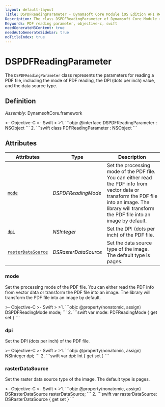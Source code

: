 ```yaml
---
layout: default-layout
Title: DSPDFReadingParameter - Dynamsoft Core Module iOS Edition API Reference
Description: The class DSPDFReadingParameter of Dynamsoft Core Module represents the parameters for reading a PDF file, including the mode of PDF reading, the DPI (dots per inch) value, and the data source type.
Keywords: PDF reading parameter, objective-c, swift
needGenerateH3Content: true
needAutoGenerateSidebar: true
noTitleIndex: true
---
```


# DSPDFReadingParameter

The `DSPDFReadingParameter` class represents the parameters for reading a PDF file, including the mode of PDF reading, the DPI (dots per inch) value, and the data source type.

## Definition

*Assembly:* DynamsoftCore.framework

<div class="sample-code-prefix"></div>
>- Objective-C
>- Swift
>
>1. 
```objc
@interface DSPDFReadingParameter : NSObject
```
2. 
```swift
class PDFReadingParameter : NSObject
```

## Attributes

| Attributes | Type | Description |
| ---------- | ---- | ----------- |
| [`mode`](#mode) | *DSPDFReadingMode* | Set the processing mode of the PDF file. You can either read the PDF info from vector data or transform the PDF file into an image. The library will transform the PDF file into an image by default. |
| [`dpi`](#dpi) | *NSInteger* | Set the DPI (dots per inch) of the PDF file. |
| [`rasterDataSource`](#rasterdatasource) | *DSRasterDataSource* | Set the data source type of the image. The default type is pages. |

### mode

Set the processing mode of the PDF file. You can either read the PDF info from vector data or transform the PDF file into an image. The library will transform the PDF file into an image by default.

<div class="sample-code-prefix"></div>
>- Objective-C
>- Swift
>
>1. 
```objc
@property(nonatomic, assign) DSPDFReadingMode mode;
```
2. 
```swift
var mode: PDFReadingMode { get set }
```

### dpi

Set the DPI (dots per inch) of the PDF file.

<div class="sample-code-prefix"></div>
>- Objective-C
>- Swift
>
>1. 
```objc
@property(nonatomic, assign) NSInteger dpi;
```
2. 
```swift
var dpi: Int { get set }
```

### rasterDataSource

Set the raster data source type of the image. The default type is pages.

<div class="sample-code-prefix"></div>
>- Objective-C
>- Swift
>
>1. 
```objc
@property(nonatomic, assign) DSRasterDataSource rasterDataSource;
```
2. 
```swift
var rasterDataSource: DSRasterDataSource { get set }
```
